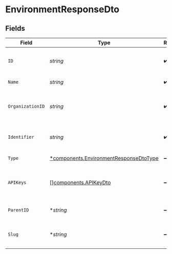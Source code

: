 # EnvironmentResponseDto


## Fields

| Field                                                                                           | Type                                                                                            | Required                                                                                        | Description                                                                                     | Example                                                                                         |
| ----------------------------------------------------------------------------------------------- | ----------------------------------------------------------------------------------------------- | ----------------------------------------------------------------------------------------------- | ----------------------------------------------------------------------------------------------- | ----------------------------------------------------------------------------------------------- |
| `ID`                                                                                            | *string*                                                                                        | :heavy_check_mark:                                                                              | Unique identifier of the environment                                                            | 60d5ecb8b3b3a30015f3e1a1                                                                        |
| `Name`                                                                                          | *string*                                                                                        | :heavy_check_mark:                                                                              | Name of the environment                                                                         | Production Environment                                                                          |
| `OrganizationID`                                                                                | *string*                                                                                        | :heavy_check_mark:                                                                              | Organization ID associated with the environment                                                 | 60d5ecb8b3b3a30015f3e1a2                                                                        |
| `Identifier`                                                                                    | *string*                                                                                        | :heavy_check_mark:                                                                              | Unique identifier for the environment                                                           | prod-env-01                                                                                     |
| `Type`                                                                                          | [*components.EnvironmentResponseDtoType](../../models/components/environmentresponsedtotype.md) | :heavy_minus_sign:                                                                              | Type of the environment                                                                         | prod                                                                                            |
| `APIKeys`                                                                                       | [][components.APIKeyDto](../../models/components/apikeydto.md)                                  | :heavy_minus_sign:                                                                              | List of API keys associated with the environment                                                |                                                                                                 |
| `ParentID`                                                                                      | **string*                                                                                       | :heavy_minus_sign:                                                                              | Parent environment ID                                                                           | 60d5ecb8b3b3a30015f3e1a3                                                                        |
| `Slug`                                                                                          | **string*                                                                                       | :heavy_minus_sign:                                                                              | URL-friendly slug for the environment                                                           | production                                                                                      |